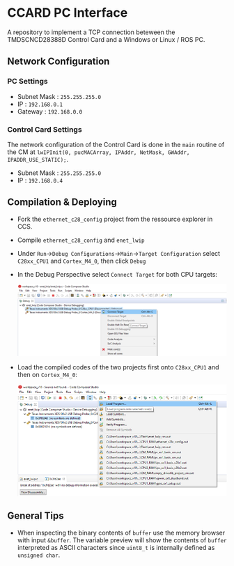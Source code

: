 # CCARD PC Interface
A repository to implement a TCP connection beteween the TMDSCNCD28388D Control Card and a Windows or Linux / ROS PC.

## Network Configuration

### PC Settings

* Subnet Mask : `255.255.255.0`
* IP : `192.168.0.1`
* Gateway : `192.168.0.0`

### Control Card Settings

The network configuration of the Control Card is done in the `main` routine of the CM at `lwIPInit(0, pucMACArray, IPAddr, NetMask, GWAddr, IPADDR_USE_STATIC);`.

* Subnet Mask : `255.255.255.0`
* IP : `192.168.0.4`

## Compilation & Deploying

* Fork the `ethernet_c28_config` project from the ressource explorer in CCS.

* Compile `ethernet_c28_config` and `enet_lwip`

* Under `Run`->`Debug Configurations`->`Main`->`Target Configuration` select `C28xx_CPU1` and `Cortex_M4_0`, then click `Debug`

* In the Debug Perspective select `Connect Target` for both CPU targets:

  ![](img\connect_target.png)

* Load the compiled codes of the two projects first onto `C28xx_CPU1` and then on `Cortex_M4_0`:

  ![](\img\program_target.png)

## General Tips

* When inspecting the binary contents of `buffer` use the memory browser with input `&buffer`. The variable preview will show the contents of `buffer` interpreted as ASCII characters since `uint8_t` is internally defined as `unsigned char`.
